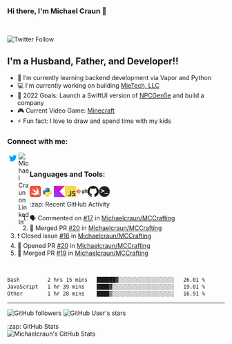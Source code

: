 ### Hi there, I'm Michael Craun 👋 

<br />

![Twitter Follow](https://img.shields.io/twitter/follow/opkurix?style=social)

## I'm a Husband, Father, and Developer!!

- 🌱 I’m currently learning backend development via Vapor and Python
- 💻 I'm currently working on building [MieTech, LLC](https://github.com/mietechnologies)
- 🥅 2022 Goals: Launch a SwiftUI version of [NPCGen5e](https://apps.apple.com/us/app/npcgen5e/id1268363893) and build a company
- 🎮 Current Video Game: [Minecraft](https://minecraft.net)
- ⚡ Fun fact: I love to draw and spend time with my kids

### Connect with me:

[<img align="left" alt="Michael Craun on Twitter" width="26px" src="https://raw.githubusercontent.com/github/explore/80688e429a7d4ef2fca1e82350fe8e3517d3494d/topics/twitter/twitter.png" />][twitter]
[<img align="left" alt="Michael Craun on LinkedIn" width="26px" src="https://cdn.jsdelivr.net/npm/simple-icons@v3/icons/linkedin.svg" />][linkedin]

<br />

### Languages and Tools:

[<img align="left" alt="Swift" width="26px" src="https://raw.githubusercontent.com/github/explore/80688e429a7d4ef2fca1e82350fe8e3517d3494d/topics/swift/swift.png" />][swift]
[<img align="left" alt="Python" width="30px" src="https://raw.githubusercontent.com/github/explore/80688e429a7d4ef2fca1e82350fe8e3517d3494d/topics/python/python.png" />][python]
[<img align="left" alt="Kotlin" width="26px" src="https://raw.githubusercontent.com/github/explore/80688e429a7d4ef2fca1e82350fe8e3517d3494d/topics/kotlin/kotlin.png" />][kotlin]
[<img align="left" alt="JavaScript" width="26px" src="https://raw.githubusercontent.com/github/explore/80688e429a7d4ef2fca1e82350fe8e3517d3494d/topics/javascript/javascript.png" />][javascript]
[<img align="left" alt="Git" width="26px" src="https://raw.githubusercontent.com/github/explore/80688e429a7d4ef2fca1e82350fe8e3517d3494d/topics/git/git.png" />]([])
[<img align="left" alt="GitHub" width="26px" src="https://raw.githubusercontent.com/github/explore/78df643247d429f6cc873026c0622819ad797942/topics/github/github.png" />][github]
[<img align="left" alt="Terminal" width="26px" src="https://raw.githubusercontent.com/github/explore/80688e429a7d4ef2fca1e82350fe8e3517d3494d/topics/terminal/terminal.png" />][terminal]

<br />
<br />

<summary>:zap: Recent GitHub Activity</summary>
  
<!--START_SECTION:activity-->
1. 🗣 Commented on [#17](https://github.com/Michaelcraun/MCCrafting/issues/17) in [Michaelcraun/MCCrafting](https://github.com/Michaelcraun/MCCrafting)
2. 🎉 Merged PR [#20](https://github.com/Michaelcraun/MCCrafting/pull/20) in [Michaelcraun/MCCrafting](https://github.com/Michaelcraun/MCCrafting)
3. ❗️ Closed issue [#16](https://github.com/Michaelcraun/MCCrafting/issues/16) in [Michaelcraun/MCCrafting](https://github.com/Michaelcraun/MCCrafting)
4. 💪 Opened PR [#20](https://github.com/Michaelcraun/MCCrafting/pull/20) in [Michaelcraun/MCCrafting](https://github.com/Michaelcraun/MCCrafting)
5. 🎉 Merged PR [#19](https://github.com/Michaelcraun/MCCrafting/pull/19) in [Michaelcraun/MCCrafting](https://github.com/Michaelcraun/MCCrafting)
<!--END_SECTION:activity-->
  
<br />
  
<!--START_SECTION:waka-->

```text
Bash         2 hrs 15 mins   ██████▓░░░░░░░░░░░░░░░░░░   26.01 %
JavaScript   1 hr 39 mins    ████▓░░░░░░░░░░░░░░░░░░░░   19.01 %
Other        1 hr 28 mins    ████▒░░░░░░░░░░░░░░░░░░░░   16.91 %
```

<!--END_SECTION:waka-->

---
  
![GitHub followers](https://img.shields.io/github/followers/Michaelcraun?style=social)
![GitHub User's stars](https://img.shields.io/github/stars/Michaelcraun?style=social)
  
<summary>:zap: GitHub Stats</summary>

<img align="left" alt="Michaelcraun's GitHub Stats" src="https://github-readme-stats-8frbydxfs-michaelcraun.vercel.app/api?username=Michaelcraun" />

[twitter]: https://twitter.com/opkurix
[linkedin]: https://linkedin.com/in/michael-craun
[swift]: https://developer.apple.com/swift/
[python]: https://www.python.org
[kotlin]: https://kotlinlang.org
[javascript]: https://www.javascript.com
[github]: https://github.com/
[terminal]: https://en.wikipedia.org/wiki/Terminal_(macOS)
